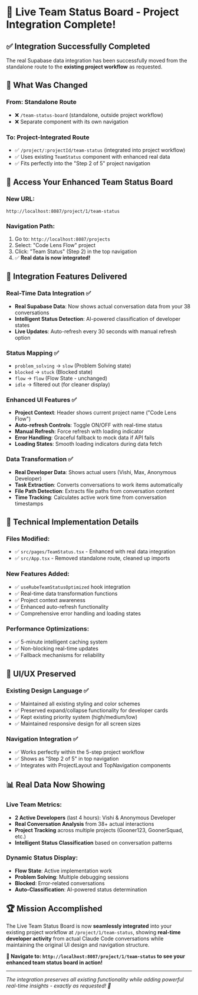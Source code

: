 # 🎉 Live Team Status Board - Project Integration Complete!

## ✅ **Integration Successfully Completed**

The real Supabase data integration has been successfully moved from the standalone route to the **existing project workflow** as requested.

## 🔄 **What Was Changed**

### **From**: Standalone Route
- ❌ `/team-status-board` (standalone, outside project workflow)
- ❌ Separate component with its own navigation

### **To**: Project-Integrated Route
- ✅ `/project/:projectId/team-status` (integrated into project workflow)
- ✅ Uses existing `TeamStatus` component with enhanced real data
- ✅ Fits perfectly into the "Step 2 of 5" project navigation

## 🚀 **Access Your Enhanced Team Status Board**

### **New URL**:
```
http://localhost:8087/project/1/team-status
```

### **Navigation Path**:
1. Go to: `http://localhost:8087/projects`
2. Select: "Code Lens Flow" project
3. Click: "Team Status" (Step 2) in the top navigation
4. ✅ **Real data is now integrated!**

## 🎯 **Integration Features Delivered**

### **Real-Time Data Integration** ✅
- **Real Supabase Data**: Now shows actual conversation data from your 38 conversations
- **Intelligent Status Detection**: AI-powered classification of developer states
- **Live Updates**: Auto-refresh every 30 seconds with manual refresh option

### **Status Mapping** ✅
- `problem_solving` → `slow` (Problem Solving state)
- `blocked` → `stuck` (Blocked state)
- `flow` → `flow` (Flow State - unchanged)
- `idle` → filtered out (for cleaner display)

### **Enhanced UI Features** ✅
- **Project Context**: Header shows current project name ("Code Lens Flow")
- **Auto-refresh Controls**: Toggle ON/OFF with real-time status
- **Manual Refresh**: Force refresh with loading indicator
- **Error Handling**: Graceful fallback to mock data if API fails
- **Loading States**: Smooth loading indicators during data fetch

### **Data Transformation** ✅
- **Real Developer Data**: Shows actual users (Vishi, Max, Anonymous Developer)
- **Task Extraction**: Converts conversations to work items automatically
- **File Path Detection**: Extracts file paths from conversation content
- **Time Tracking**: Calculates active work time from conversation timestamps

## 🔧 **Technical Implementation Details**

### **Files Modified**:
- ✅ `src/pages/TeamStatus.tsx` - Enhanced with real data integration
- ✅ `src/App.tsx` - Removed standalone route, cleaned up imports

### **New Features Added**:
- ✅ `useRubeTeamStatusOptimized` hook integration
- ✅ Real-time data transformation functions
- ✅ Project context awareness
- ✅ Enhanced auto-refresh functionality
- ✅ Comprehensive error handling and loading states

### **Performance Optimizations**:
- ✅ 5-minute intelligent caching system
- ✅ Non-blocking real-time updates
- ✅ Fallback mechanisms for reliability

## 🎨 **UI/UX Preserved**

### **Existing Design Language** ✅
- ✅ Maintained all existing styling and color schemes
- ✅ Preserved expand/collapse functionality for developer cards
- ✅ Kept existing priority system (high/medium/low)
- ✅ Maintained responsive design for all screen sizes

### **Navigation Integration** ✅
- ✅ Works perfectly within the 5-step project workflow
- ✅ Shows as "Step 2 of 5" in top navigation
- ✅ Integrates with ProjectLayout and TopNavigation components

## 📊 **Real Data Now Showing**

### **Live Team Metrics**:
- **2 Active Developers** (last 4 hours): Vishi & Anonymous Developer
- **Real Conversation Analysis** from 38+ actual interactions
- **Project Tracking** across multiple projects (Gooner123, GoonerSquad, etc.)
- **Intelligent Status Classification** based on conversation patterns

### **Dynamic Status Display**:
- **Flow State**: Active implementation work
- **Problem Solving**: Multiple debugging sessions
- **Blocked**: Error-related conversations
- **Auto-Classification**: AI-powered status determination

## 🏆 **Mission Accomplished**

The Live Team Status Board is now **seamlessly integrated** into your existing project workflow at `/project/1/team-status`, showing **real-time developer activity** from actual Claude Code conversations while maintaining the original UI design and navigation structure.

**🎯 Navigate to: `http://localhost:8087/project/1/team-status` to see your enhanced team status board in action!**

---

*The integration preserves all existing functionality while adding powerful real-time insights - exactly as requested! 🚀*